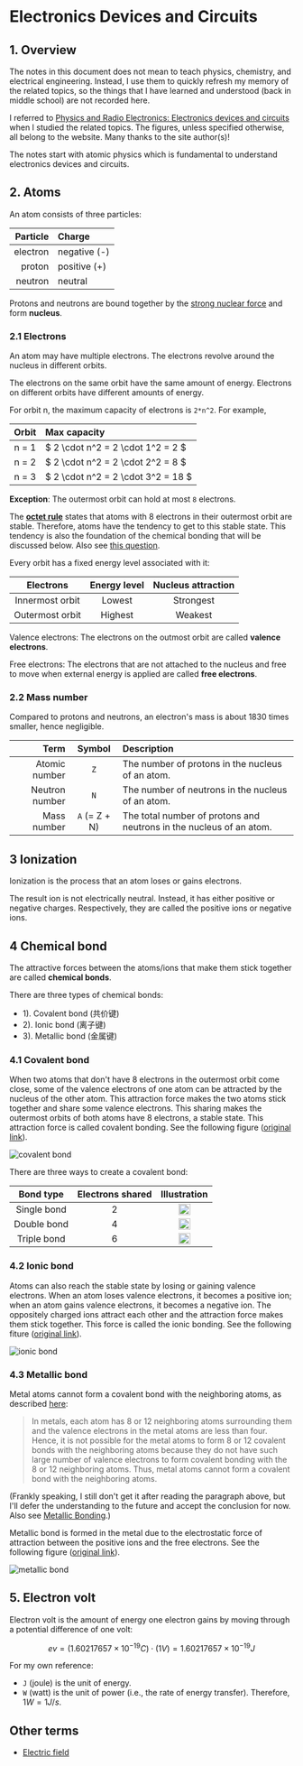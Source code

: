 # Electronics Devices and Circuits

## 1. Overview

The notes in this document does not mean to teach physics, chemistry, and electrical engineering. Instead, I use them to quickly refresh my memory of the related topics, so the things that I have learned and understood (back in middle school) are not recorded here.

I referred to [Physics and Radio Electronics: Electronics devices and circuits](https://www.physics-and-radio-electronics.com/electronic-devices-and-circuits.html) when I studied the related topics. The figures, unless specified otherwise, all belong to the website. Many thanks to the site author(s)!

The notes start with atomic physics which is fundamental to understand electronics devices and circuits.

## 2. Atoms

An atom consists of three particles:

| Particle | Charge |
|---------:|:-------|
| electron | negative (-) |
| proton | positive (+) |
| neutron | neutral |

Protons and neutrons are bound together by the [strong nuclear force](https://www.physics-and-radio-electronics.com/physics/natural-forces/strong-nuclear-force.html) and form **nucleus**.

### 2.1 Electrons

An atom may have multiple electrons. The electrons revolve around the nucleus in different orbits.

The electrons on the same orbit have the same amount of energy. Electrons on different orbits have different amounts of energy.

For orbit n, the maximum capacity of electrons is `2*n^2`. For example,

| Orbit | Max capacity |
|:-----:|:-------------|
| n = 1 | $ 2 \cdot n^2 = 2 \cdot 1^2 = 2 $ |
| n = 2 | $ 2 \cdot n^2 = 2 \cdot 2^2 = 8 $ |
| n = 3 | $ 2 \cdot n^2 = 2 \cdot 3^2 = 18 $ |

**Exception**: The outermost orbit can hold at most `8` electrons.

The [**octet rule**](https://en.wikipedia.org/wiki/Octet_rule) states that atoms with 8 electrons in their outermost orbit are stable. Therefore, atoms have the tendency to get to this stable state. This tendency is also the foundation of the chemical bonding that will be discussed below. Also see [this question](https://chemistry.stackexchange.com/q/1196).

Every orbit has a fixed energy level associated with it:

| Electrons | Energy level | Nucleus attraction |
|:---------:|:------------:|:------------------:|
| Innermost orbit | Lowest | Strongest |
| Outermost orbit | Highest | Weakest |

Valence electrons: The electrons on the outmost orbit are called **valence electrons**.

Free electrons:  The electrons that are not attached to the nucleus and free to move when external energy is applied are called **free electrons**.

### 2.2 Mass number

Compared to protons and neutrons, an electron's mass is about 1830 times smaller, hence negligible.

| Term | Symbol | Description |
|-----:|:------:|:------------|
| Atomic number | `Z` | The number of protons in the nucleus of an atom. |
| Neutron number | `N` | The number of neutrons in the nucleus of an atom. |
| Mass number | `A` (= Z + N) | The total number of protons and neutrons in the nucleus of an atom. |

## 3 Ionization

Ionization is the process that an atom loses or gains electrons.

The result ion is not electrically neutral. Instead, it has either positive or negative charges. Respectively, they are called the positive ions or negative ions.

## 4 Chemical bond

The attractive forces between the atoms/ions that make them stick together are called **chemical bonds**.

There are three types of chemical bonds:
- 1). Covalent bond (共价键)
- 2). Ionic bond (离子键)
- 3). Metallic bond (金属键)

### 4.1 Covalent bond

When two atoms that don't have 8 electrons in the outermost orbit come close, some of the valence electrons of one atom can be attracted by the nucleus of the other atom. This attraction force makes the two atoms stick together and share some valence electrons. This sharing makes the outermost orbits of both atoms have 8 electrons, a stable state. This attraction force is called covalent bonding. See the following figure ([original link](https://www.physics-and-radio-electronics.com/electronic-devices-and-circuits/introduction/images/covalentbond.png)).

![covalent bond](./EE/covalent-bond.png)

There are three ways to create a covalent bond:

| Bond type | Electrons shared | Illustration |
|:---------:|:----------------:|:------------:|
| Single bond | 2 | <img src="./EE/covalent-bond-single.png" width="50%" height="50%" /> |
| Double bond | 4 | <img src="./EE/covalent-bond-double.png" width="50%" height="50%" /> |
| Triple bond | 6 | <img src="./EE/covalent-bond-triple.png" width="50%" height="50%" /> |

### 4.2 Ionic bond

Atoms can also reach the stable state by losing or gaining valence electrons. When an atom loses valence electrons, it becomes a positive ion; when an atom gains valence electrons, it becomes a negative ion. The oppositely charged ions attract each other and the attraction force makes them stick together. This force is called the ionic bonding. See the following fiture ([original link](https://www.physics-and-radio-electronics.com/electronic-devices-and-circuits/introduction/images/ionicbonds.png)).

![ionic bond](./EE/ionic-bonds.png)

### 4.3 Metallic bond

Metal atoms cannot form a covalent bond with the neighboring atoms, as described [here](https://www.physics-and-radio-electronics.com/electronic-devices-and-circuits/introduction/metallicbond.html):

> In metals, each atom has 8 or 12 neighboring atoms surrounding them and the valence electrons in the metal atoms are less than four. Hence, it is not possible for the metal atoms to form 8 or 12 covalent bonds with the neighboring atoms because they do not have such large number of valence electrons to form covalent bonding with the 8 or 12 neighboring atoms. Thus, metal atoms cannot form a covalent bond with the neighboring atoms.

(Frankly speaking, I still don't get it after reading the paragraph above, but I'll defer the understanding to the future and accept the conclusion for now. Also see [Metallic Bonding](https://chem.libretexts.org/Bookshelves/Physical_and_Theoretical_Chemistry_Textbook_Maps/Supplemental_Modules_(Physical_and_Theoretical_Chemistry)/Chemical_Bonding/Fundamentals_of_Chemical_Bonding/Metallic_Bonding).)

Metallic bond is formed in the metal due to the electrostatic force of attraction between the positive ions and the free electrons. See the following figure ([original link](https://www.physics-and-radio-electronics.com/electronic-devices-and-circuits/introduction/images/metallicbonding.jpg)).

![metallic bond](./EE/metallic-bonding.jpg)

## 5. Electron volt

Electron volt is the amount of energy one electron gains by moving through a potential difference of one volt:

$$
ev = (1.60217657 × 10^{-19} C) \cdot (1V) = 1.60217657 × 10^{-19} J
$$

For my own reference:
- `J` (joule) is the unit of energy.
- `W` (watt) is the unit of power (i.e., the rate of energy transfer). Therefore, $1W = 1J/s$.

## Other terms

- [Electric field](https://www.physics-and-radio-electronics.com/electromagnetics/electrostatics/electric-field.html)
